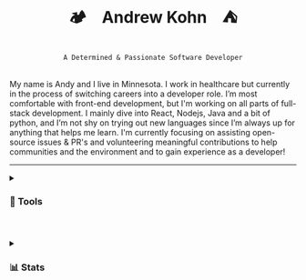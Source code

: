 <h1 align="center">
  🏕️&nbsp;&nbsp;&nbsp;&nbsp;Andrew Kohn&nbsp;&nbsp;&nbsp;&nbsp;⛺
</h1>

<br />

<div align="center">
  <code>A Determined & Passionate Software Developer</code>
</div>

<br />

<p>
  My name is Andy and I live in Minnesota. I work in healthcare but currently in
  the process of switching careers into a developer role. I’m most comfortable
  with front-end development, but I'm working on all parts of full-stack
  development. I mainly dive into React, Nodejs, Java and a bit of python, and
  I’m not shy on trying out new languages since I’m always up for anything that
  helps me learn. I'm currently focusing on assisting open-source issues & PR's
  and volunteering meaningful contributions to help communities and the
  environment and to gain experience as a developer!
</p>

---

<details>
  <summary><h3>🧰 Tools</h3></summary>
  <br />
  <dl>
    <dd>
      &nbsp;&nbsp;
      <code
        ><img
          height="36px"
          src="https://cdn.jsdelivr.net/gh/devicons/devicon/icons/html5/html5-original.svg"
          alt="html5 icon"
          title="HTML5"
      /></code>
      &nbsp;
      <code
        ><img
          height="36px"
          src="https://cdn.jsdelivr.net/gh/devicons/devicon/icons/css3/css3-original.svg"
          alt="css3 icon"
          title="CSS3"
      /></code>
      &nbsp;
      <code
        ><img
          height="36px"
          src="https://cdn.jsdelivr.net/gh/devicons/devicon/icons/javascript/javascript-original.svg"
          alt="javascript icon"
          title="JavaScript"
      /></code>
      &nbsp;
      <code
        ><img
          height="36px"
          src="https://cdn.jsdelivr.net/gh/devicons/devicon/icons/c/c-original.svg"
          alt="c icon"
          title="C"
      /></code>
      &nbsp;
      <code
        ><img
          height="36px"
          src="https://cdn.jsdelivr.net/gh/devicons/devicon/icons/mysql/mysql-original.svg"
          alt="mysql icon"
          title="MySQL"
      /></code>
      &nbsp;
      <code
        ><img
          height="36px"
          src="https://cdn.jsdelivr.net/gh/devicons/devicon/icons/typescript/typescript-original.svg"
          alt="typescript icon"
          title="TypeScript"
      /></code>
      <br /><br />
      &nbsp;&nbsp;
      <code
        ><img
          height="36px"
          src="https://cdn.jsdelivr.net/gh/devicons/devicon/icons/react/react-original.svg"
          alt="react icon"
          title="React"
      /></code>
      &nbsp;
      <code
        ><img
          height="36px"
          src="https://cdn.jsdelivr.net/gh/devicons/devicon/icons/java/java-original.svg"
          alt="java icon"
          title="Java"
      /></code>
      &nbsp;
      <code
        ><img
          height="36px"
          src="https://cdn.jsdelivr.net/npm/simple-icons@3.12.2/icons/kotlin.svg"
          alt="kotlin icon"
          title="Kotlin"
      /></code>
      &nbsp;
      <code
        ><img
          height="36px"
          src="https://cdn.jsdelivr.net/gh/devicons/devicon/icons/git/git-original.svg"
          alt="git icon"
          title="Git"
      /></code>
      &nbsp;
      <code
        ><img
          height="36px"
          src="https://cdn.jsdelivr.net/gh/devicons/devicon/icons/sass/sass-original.svg"
          alt="sass icon"
          title="Sass"
      /></code>
      &nbsp;
      <code
        ><img
          height="36px"
          src="https://cdn.jsdelivr.net/gh/devicons/devicon/icons/nodejs/nodejs-original.svg"
          alt="node.js icon"
          title="Node.js"
      /></code>
      <br /><br />
      &nbsp;&nbsp;
      <code
        ><img
          height="36px"
          src="https://cdn.jsdelivr.net/npm/simple-icons@3.12.2/icons/redux.svg"
          alt="redux icon"
          title="Redux"
      /></code>
      &nbsp;
      <code
        ><img
          height="36px"
          src="https://cdn.jsdelivr.net/gh/devicons/devicon/icons/python/python-original.svg"
          alt="python icon"
          title="Python"
      /></code>
      &nbsp;
      <code
        ><img
          height="36px"
          src="https://cdn.jsdelivr.net/npm/simple-icons@3.12.2/icons/mongodb.svg"
          alt="mongo.db icon"
          title="MongoDB"
      /></code>
      &nbsp;
      <code
        ><img
          height="36px"
          src="https://cdn.jsdelivr.net/gh/devicons/devicon/icons/tailwindcss/tailwindcss-plain.svg"
          alt="tailwind icon"
          title="Tailwind CSS"
      /></code>
      &nbsp;
      <code
        ><img
          height="36px"
          src="https://cdn.jsdelivr.net/gh/devicons/devicon/icons/jest/jest-plain.svg"
          alt="jest icon"
          title="Jest"
      /></code>
      &nbsp;
      <code
        ><img
          height="36px"
          src="https://cdn.jsdelivr.net/npm/simple-icons@3.12.2/icons/spring.svg"
          alt="spring icon"
          title="Java Spring"
      /></code>
      <br /><br />
      &nbsp;&nbsp;
      <code
        ><img
          height="36px"
          src="https://cdn.jsdelivr.net/npm/simple-icons@3.12.2/icons/docker.svg"
          alt="docker icon"
          title="Docker"
      /></code>
      &nbsp;
      <code
        ><img
          height="36px"
          src="https://cdn.jsdelivr.net/npm/simple-icons@3.12.2/icons/graphql.svg"
          alt="graphql icon"
          title="GraphQL"
      /></code>
      &nbsp;
      <code
        ><img
          height="36px"
          src="https://cdn.jsdelivr.net/npm/simple-icons@3.12.2/icons/amazonaws.svg"
          alt="amazonaws icon"
          title="Amazon AWS"
      /></code>
      &nbsp;
      <code
        ><img
          height="36px"
          src="https://cdn.jsdelivr.net/npm/simple-icons@3.12.2/icons/microsoftazure.svg"
          alt="azure icon"
          title="Microsoft Azure"
      /></code>
    </dd>
  </dl>
  <br />
</details>

#

<details>
  <summary><h3>📊 Stats</h3></summary>
  <br />
  <div align="center">
    <img
      src="https://github-readme-streak-stats.herokuapp.com/?user=andrewkohn&theme=tokyonight&hide_border=false"
    />
    <img
      src="https://github-readme-stats.vercel.app/api?username=andrewkohn&theme=tokyonight&show_icons=true&hide_border=false&count_private=true"
    />
  </div>
  <br /><br />
  <div align="center">
    <img
      alt="github statcard"
      src="https://github-readme-stats.vercel.app/api/top-langs/?username=andrewkohn&theme=tokyonight&show_icons=true&hide_border=false"
    />
  </div>
</details>
